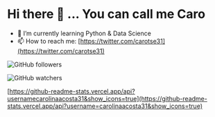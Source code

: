 # Hi there 👋 ... You can call me Caro

- 🌱 I’m currently learning Python & Data Science
- 📫 How to reach me: [https://twitter.com/carotse31](https://twitter.com/carotse31)

![GitHub followers](https://img.shields.io/github/followers/carolinaacosta31?label=Follow&style=social) 

![GitHub watchers](https://img.shields.io/github/watchers/carolinaacosta31/carolinaacosta31?style=social)

[https://github-readme-stats.vercel.app/api?usernamecarolinaacosta31&show_icons=true](https://github-readme-stats.vercel.app/api?username=carolinaacosta31&show_icons=true)

<!--
**carolinaacosta31/carolinaacosta31** is a ✨ *special* ✨ repository because its `README.md` (this file) appears on your GitHub profile.

Here are some ideas to get you started:

- 🔭 I’m currently working on ...
- 🌱 I’m currently learning ...
- 👯 I’m looking to collaborate on ...
- 🤔 I’m looking for help with ...
- 💬 Ask me about ...
- 📫 How to reach me: ...
- 😄 Pronouns: ...
- ⚡ Fun fact: ...

![GitHub followers](https://img.shields.io/github/followers/mistersoftware?label=Follow&style=social) ![GitHub watchers](https://img.shields.io/github/watchers/mistersoftware/mistersoftware?style=social)

-->
